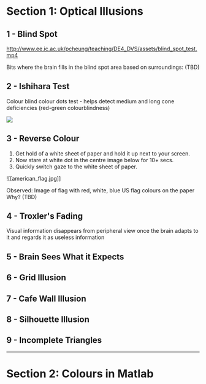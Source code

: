 
# Section 1: Optical Illusions

## 1 - Blind Spot
http://www.ee.ic.ac.uk/pcheung/teaching/DE4_DVS/assets/blind_spot_test.mp4

Bits where the brain fills in the blind spot area based on surroundings:
(TBD)

## 2 - Ishihara Test
Colour blind colour dots test - helps detect medium and long cone deficiencies (red-green colourblindness)

![](Ishihara_01.jpg)

## 3 - Reverse Colour

1. Get hold of a white sheet of paper and hold it up next to your screen.
2. Now stare at white dot in the centre image below for 10+ secs.
3. Quickly switch gaze to the white sheet of paper.

![[american_flag.jpg]]

Observed: Image of flag with red, white, blue US flag colours on the paper
Why? (TBD)

## 4 - Troxler's Fading

Visual information disappears from peripheral view once the brain adapts to it and regards it as useless information

## 5 - Brain Sees What it Expects

## 6 - Grid Illusion

## 7 - Cafe Wall Illusion

## 8 - Silhouette Illusion

## 9 - Incomplete Triangles 

---
# Section 2: Colours in Matlab

